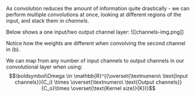 As convolution reduces the amount of information quite drastically - we can perform multiple convolutions at once, looking at different regions of the input, and stack them in *channels*.

Below shows a one input/two output channel layer:
![[channels-img.png]]

Notice how the weights are different when convolving the second channel in (b).

We can map from any number of input channels to output channels in our convolutional layer when using:
$$\boldsymbol\Omega \in \mathbb{R}^{(\overset{\textnumero\ \text{Input channels}}{C_i} \times \overset{\textnumero\ \text{Output channels}}{C_o}\times \overset{\text{Kernel size}}{K})}$$